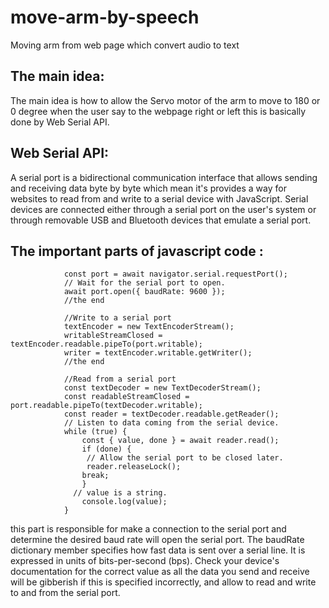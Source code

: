 # move-arm-by-speech
Moving arm from web page which convert audio to text

## The main idea:
The main idea is how to allow the Servo motor of the arm to move to 180 or 0 degree when the
user say to the webpage right or left this is basically done by Web Serial API.
## Web Serial API:
A serial port is a bidirectional communication interface that allows sending and receiving data byte by byte which mean it's provides a way for websites to read from and write to a serial device with JavaScript. Serial devices are connected either through a serial port on the user's system or through removable USB and Bluetooth devices that emulate a serial port.

## The important parts of javascript code :
```// Prompt user to select any serial port.
            const port = await navigator.serial.requestPort();
			// Wait for the serial port to open.
            await port.open({ baudRate: 9600 }); 
			//the end
			
			//Write to a serial port 
			textEncoder = new TextEncoderStream();
            writableStreamClosed = textEncoder.readable.pipeTo(port.writable);
            writer = textEncoder.writable.getWriter();
			//the end
		
		    //Read from a serial port
	        const textDecoder = new TextDecoderStream();
            const readableStreamClosed = port.readable.pipeTo(textDecoder.writable);
            const reader = textDecoder.readable.getReader();
            // Listen to data coming from the serial device.
            while (true) {
                const { value, done } = await reader.read();
                if (done) {
                 // Allow the serial port to be closed later.
                 reader.releaseLock();
                break;
                }
              // value is a string.
                console.log(value);
            }
```
this part is responsible for make a connection to the serial port and determine the desired baud rate will open the serial port. The baudRate dictionary member specifies how fast data is sent over a serial line. It is expressed in units of bits-per-second (bps). Check your device's documentation for the correct value as all the data you send and receive will be gibberish if this is specified incorrectly,
and allow to read and write to and from the serial port.


